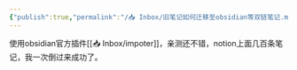 ```yaml
---
{"publish":true,"permalink":"/📥 Inbox/旧笔记如何迁移至obsidian等双链笔记.md","created":"2025-07-09","modified":"2025-07-09","published":"2025-07-10T00:45:03.667+08:00","cssclasses":""}
---
```



使用obsidian官方插件[[📥 Inbox/impoter]]，亲测还不错，notion上面几百条笔记，我一次倒过来成功了。
